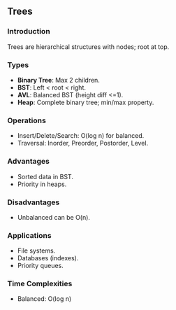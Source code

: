 ## Trees

### Introduction
Trees are hierarchical structures with nodes; root at top.

### Types
- **Binary Tree**: Max 2 children.
- **BST**: Left < root < right.
- **AVL**: Balanced BST (height diff <=1).
- **Heap**: Complete binary tree; min/max property.

### Operations
- Insert/Delete/Search: O(log n) for balanced.
- Traversal: Inorder, Preorder, Postorder, Level.

### Advantages
- Sorted data in BST.
- Priority in heaps.

### Disadvantages
- Unbalanced can be O(n).

### Applications
- File systems.
- Databases (indexes).
- Priority queues.

### Time Complexities
- Balanced: O(log n)